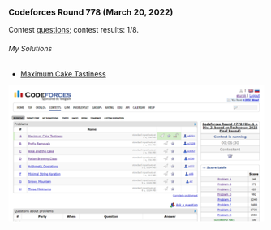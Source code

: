 ### Codeforces Round 778 (March 20, 2022)
Contest [questions](https://codeforces.com/contest/1654 'Link to Contest Questions'); 
contest results: 1/8.

###### My Solutions
* [Maximum Cake Tastiness](https://github.com/ez2rok/coding-contests/blob/main/week9/codeforces_round_778/maximum_cake_tastiness.py)

<img src="codeforces_round_778.png" alt="Screenshot of my contest results." width="800"/>
